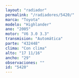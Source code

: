 ```yaml
---
layout: "radiador"
permalink: "/radiadores/5420/"
marca: "Toyota"
modelo: "Highlander"
ano: "2005"
motor: "V6 3.0 3.3"
transmision: "Automática"
parte: "432448"
clima: "Con clima"
alto: "17 11/16"
ancho: "29"
observaciones: ""
id: "5420"
---
```


